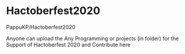 # Hactoberfest2020
PappuKP/Hactoberfest2020

Anyone can upload the Any Programming or projects (in folder) for the Support of Hactoberfest 2020 and Contribute here
